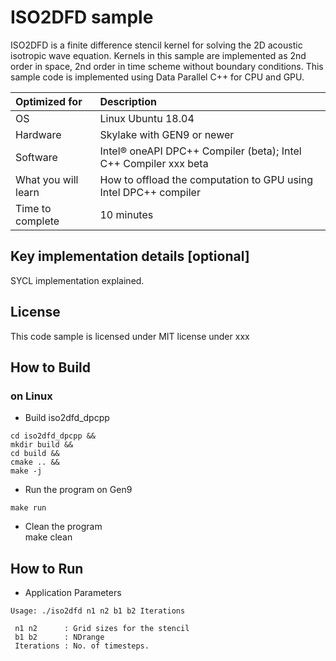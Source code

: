 # ISO2DFD sample
ISO2DFD is a finite difference stencil kernel for solving the 2D acoustic isotropic wave equation. Kernels in this sample are implemented as 2nd order in space, 2nd order in time scheme without boundary conditions. This sample code is implemented using Data Parallel C++ for CPU and GPU.
  
| Optimized for                       | Description
|:---                               |:---
| OS                                | Linux Ubuntu 18.04
| Hardware                          | Skylake with GEN9 or newer
| Software                          | Intel&reg; oneAPI DPC++ Compiler (beta); Intel C++ Compiler xxx beta
| What you will learn               | How to offload the computation to GPU using Intel DPC++ compiler
| Time to complete                  | 10 minutes

  
## Key implementation details [optional]
SYCL implementation explained. 

## License  
This code sample is licensed under MIT license under xxx  

## How to Build  

### on Linux  
   * Build iso2dfd_dpcpp  
    
    cd iso2dfd_dpcpp &&  
    mkdir build &&  
    cd build &&  
    cmake .. &&  
    make -j 

   * Run the program on Gen9 
    
    make run  
   
   * Clean the program  
    make clean  

## How to Run  
   * Application Parameters   
	
 	Usage: ./iso2dfd n1 n2 b1 b2 Iterations

	 n1 n2      : Grid sizes for the stencil
	 b1 b2      : NDrange
	 Iterations : No. of timesteps.


